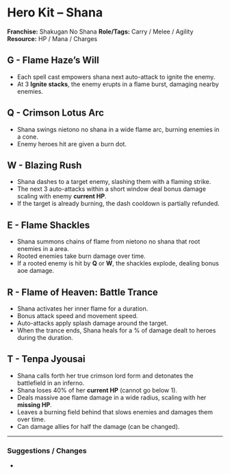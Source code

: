 # Hero Kit – Shana

**Franchise:** Shakugan No Shana
**Role/Tags:** Carry / Melee / Agility 
**Resource:** HP / Mana / Charges

## G - Flame Haze’s Will
- Each spell cast empowers shana next auto-attack to ignite the enemy.
- At 3 **Ignite stacks**, the enemy erupts in a flame burst, damaging nearby enemies.

## Q - Crimson Lotus Arc
- Shana swings nietono no shana in a wide flame arc, burning enemies in a cone.
- Enemy heroes hit are given a burn dot.

## W - Blazing Rush
- Shana dashes to a target enemy, slashing them with a flaming strike.
- The next 3 auto-attacks within a short window deal bonus damage scaling with enemy **current HP**.
- If the target is already burning, the dash cooldown is partially refunded.

## E - Flame Shackles
- Shana summons chains of flame from nietono no shana that root enemies in a area.
- Rooted enemies take burn damage over time.
- If a rooted enemy is hit by **Q** or **W**, the shackles explode, dealing bonus aoe damage.

## R - Flame of Heaven: Battle Trance
- Shana activates her inner flame for a duration.
- Bonus attack speed and movement speed.
- Auto-attacks apply splash damage around the target.
- When the trance ends, Shana heals for a % of damage dealt to heroes during the duration.

## T - Tenpa Jyousai
- Shana calls forth her true crimson lord form and detonates the battlefield in an inferno.
- Shana loses 40% of her **current HP** (cannot go below 1).
- Deals massive aoe flame damage in a wide radius, scaling with her **missing HP**.
- Leaves a burning field behind that slows enemies and damages them over time.
- Can damage allies for half the damage (can be changed).

---

### Suggestions / Changes
- <your notes here>